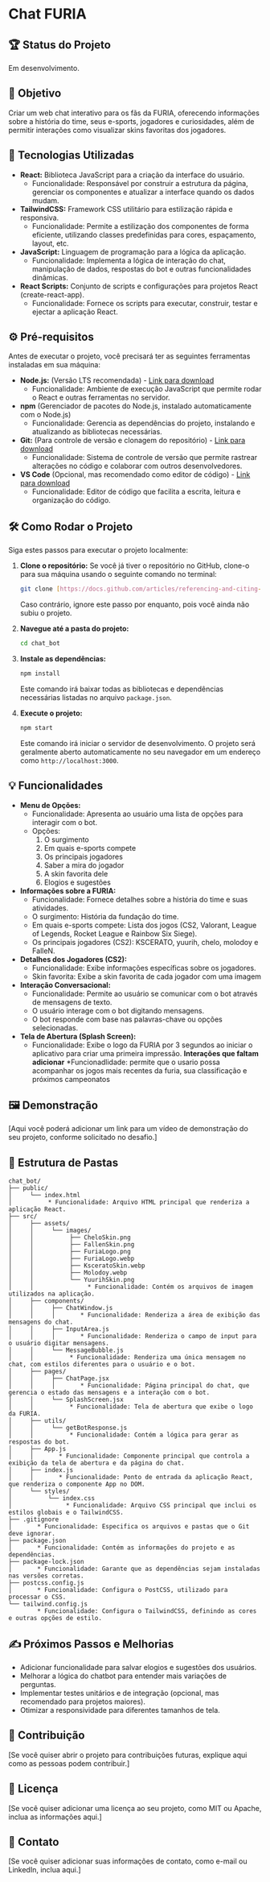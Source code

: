 # Chat FURIA 

## 🏆 Status do Projeto

Em desenvolvimento.

## 🎯 Objetivo

Criar um web chat interativo para os fãs da FURIA, oferecendo informações sobre a história do time, seus e-sports, jogadores e curiosidades, além de permitir interações como visualizar skins favoritas dos jogadores.

## 🚀 Tecnologias Utilizadas

-   **React:** Biblioteca JavaScript para a criação da interface do usuário.
    * Funcionalidade: Responsável por construir a estrutura da página, gerenciar os componentes e atualizar a interface quando os dados mudam.
-   **TailwindCSS:** Framework CSS utilitário para estilização rápida e responsiva.
    * Funcionalidade: Permite a estilização dos componentes de forma eficiente, utilizando classes predefinidas para cores, espaçamento, layout, etc.
-   **JavaScript:** Linguagem de programação para a lógica da aplicação.
    * Funcionalidade: Implementa a lógica de interação do chat, manipulação de dados, respostas do bot e outras funcionalidades dinâmicas.
-   **React Scripts:** Conjunto de scripts e configurações para projetos React (create-react-app).
    * Funcionalidade: Fornece os scripts para executar, construir, testar e ejectar a aplicação React.

## ⚙️ Pré-requisitos

Antes de executar o projeto, você precisará ter as seguintes ferramentas instaladas em sua máquina:

-   **Node.js:** (Versão LTS recomendada) - [Link para download](https://nodejs.org/)
    * Funcionalidade: Ambiente de execução JavaScript que permite rodar o React e outras ferramentas no servidor.
-   **npm** (Gerenciador de pacotes do Node.js, instalado automaticamente com o Node.js)
    * Funcionalidade: Gerencia as dependências do projeto, instalando e atualizando as bibliotecas necessárias.
-   **Git:** (Para controle de versão e clonagem do repositório) - [Link para download](https://git-scm.com/)
    * Funcionalidade: Sistema de controle de versão que permite rastrear alterações no código e colaborar com outros desenvolvedores.
-   **VS Code** (Opcional, mas recomendado como editor de código) - [Link para download](https://code.visualstudio.com/)
    * Funcionalidade: Editor de código que facilita a escrita, leitura e organização do código.

## 🛠️ Como Rodar o Projeto

Siga estes passos para executar o projeto localmente:

1.  **Clone o repositório:**
    Se você já tiver o repositório no GitHub, clone-o para sua máquina usando o seguinte comando no terminal:
    ```bash
    git clone [https://docs.github.com/articles/referencing-and-citing-content](https://docs.github.com/articles/referencing-and-citing-content)
    ```
    Caso contrário, ignore este passo por enquanto, pois você ainda não subiu o projeto.

2.  **Navegue até a pasta do projeto:**
    ```bash
    cd chat_bot
    ```

3.  **Instale as dependências:**
    ```bash
    npm install
    ```
    Este comando irá baixar todas as bibliotecas e dependências necessárias listadas no arquivo `package.json`.

4.  **Execute o projeto:**
    ```bash
    npm start
    ```
    Este comando irá iniciar o servidor de desenvolvimento. O projeto será geralmente aberto automaticamente no seu navegador em um endereço como `http://localhost:3000`.

## 💡 Funcionalidades

-   **Menu de Opções:**
    * Funcionalidade: Apresenta ao usuário uma lista de opções para interagir com o bot.
    * Opções:
        1.  O surgimento
        2.  Em quais e-sports compete
        3.  Os principais jogadores
        4.  Saber a mira do jogador
        5.  A skin favorita dele
        6.  Elogios e sugestões
-   **Informações sobre a FURIA:**
    * Funcionalidade: Fornece detalhes sobre a história do time e suas atividades.
    * O surgimento: História da fundação do time.
    * Em quais e-sports compete: Lista dos jogos (CS2, Valorant, League of Legends, Rocket League e Rainbow Six Siege).
    * Os principais jogadores (CS2): KSCERATO, yuurih, chelo, molodoy e FalleN.
-   **Detalhes dos Jogadores (CS2):**
    * Funcionalidade: Exibe informações específicas sobre os jogadores.
    * Skin favorita: Exibe a skin favorita de cada jogador com uma imagem
-   **Interação Conversacional:**
    * Funcionalidade: Permite ao usuário se comunicar com o bot através de mensagens de texto.
    * O usuário interage com o bot digitando mensagens.
    * O bot responde com base nas palavras-chave ou opções selecionadas.
-   **Tela de Abertura (Splash Screen):**
    * Funcionalidade: Exibe o logo da FURIA por 3 segundos ao iniciar o aplicativo para criar uma primeira impressão.
    **Interações que faltam adicionar**
    *Funcionadlidade: permite que o usario possa acompanhar os jogos mais recentes da furia, sua classificação e próximos campeonatos 

## 🖼️ Demonstração

[Aqui você poderá adicionar um link para um vídeo de demonstração do seu projeto, conforme solicitado no desafio.]

## 📂 Estrutura de Pastas
```text
chat_bot/
├── public/
│     └── index.html
│          * Funcionalidade: Arquivo HTML principal que renderiza a aplicação React.
├── src/
│     ├── assets/
│     │     └── images/
│     │          ├── CheloSkin.png
│     │          ├── FallenSkin.png
│     │          ├── FuriaLogo.png
│     │          ├── FuriaLogo.webp
│     │          ├── KsceratoSkin.webp
│     │          ├── Molodoy.webp
│     │          └── YuurihSkin.png
│     │               * Funcionalidade: Contém os arquivos de imagem utilizados na aplicação.
│     ├── components/
│     │     ├── ChatWindow.js
│     │     │       * Funcionalidade: Renderiza a área de exibição das mensagens do chat.
│     │     ├── InputArea.js
│     │     │       * Funcionalidade: Renderiza o campo de input para o usuário digitar mensagens.
│     │     └── MessageBubble.js
│     │          * Funcionalidade: Renderiza uma única mensagem no chat, com estilos diferentes para o usuário e o bot.
│     ├── pages/
│     │     ├── ChatPage.jsx
│     │     │       * Funcionalidade: Página principal do chat, que gerencia o estado das mensagens e a interação com o bot.
│     │     └── SplashScreen.jsx
│     │          * Funcionalidade: Tela de abertura que exibe o logo da FURIA.
│     ├── utils/
│     │     └── getBotResponse.js
│     │          * Funcionalidade: Contém a lógica para gerar as respostas do bot.
│     ├── App.js
│     │       * Funcionalidade: Componente principal que controla a exibição da tela de abertura e da página do chat.
│     ├── index.js
│     │       * Funcionalidade: Ponto de entrada da aplicação React, que renderiza o componente App no DOM.
│     └── styles/
│          └── index.css
│               * Funcionalidade: Arquivo CSS principal que inclui os estilos globais e o TailwindCSS.
├── .gitignore
│       * Funcionalidade: Especifica os arquivos e pastas que o Git deve ignorar.
├── package.json
│       * Funcionalidade: Contém as informações do projeto e as dependências.
├── package-lock.json
│       * Funcionalidade: Garante que as dependências sejam instaladas nas versões corretas.
├── postcss.config.js
│       * Funcionalidade: Configura o PostCSS, utilizado para processar o CSS.
└── tailwind.config.js
        * Funcionalidade: Configura o TailwindCSS, definindo as cores e outras opções de estilo.
```

## ✍️ Próximos Passos e Melhorias

-   Adicionar funcionalidade para salvar elogios e sugestões dos usuários.
-   Melhorar a lógica do chatbot para entender mais variações de perguntas.
-   Implementar testes unitários e de integração (opcional, mas recomendado para projetos maiores).
-   Otimizar a responsividade para diferentes tamanhos de tela.

## 🤝 Contribuição

[Se você quiser abrir o projeto para contribuições futuras, explique aqui como as pessoas podem contribuir.]

## 📄 Licença

[Se você quiser adicionar uma licença ao seu projeto, como MIT ou Apache, inclua as informações aqui.]

## 📧 Contato

[Se você quiser adicionar suas informações de contato, como e-mail ou LinkedIn, inclua aqui.]



